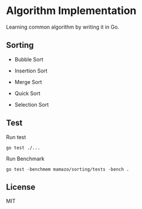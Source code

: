 # Algorithm Implementation

Learning common algorithm by writing it in Go.

## Sorting

- Bubble Sort

- Insertion Sort

- Merge Sort

- Quick Sort

- Selection Sort

## Test

Run test

```golang
go test ./...
```

Run Benchmark

```golang
go test -benchmem mamazo/sorting/tests -bench .
```


## License

MIT
